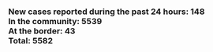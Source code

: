 ### New cases reported during the past 24 hours: 148<br/>In the community: 5539<br/>At the border: 43<br/>Total: 5582
